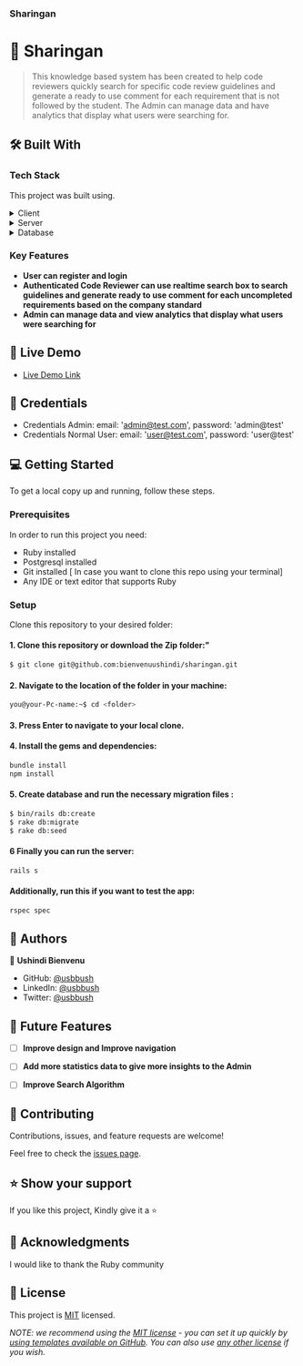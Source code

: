<h3><b>Sharingan</b></h3>

# 📖 Sharingan <a name="about-project"></a>

> This knowledge based system has been created to help code reviewers quickly search for specific code review guidelines
> and generate a ready to use comment
> for each requirement that is not followed by the student.
> The Admin can manage data and have analytics that display what users were searching for.

## 🛠 Built With <a name="built-with"></a>

### Tech Stack <a name="tech-stack"></a>

This project was built using.
<details>
  <summary>Client</summary>
  <ul>
    <li><a href="https://tailwindcss.com/">tailwind</a></li>
    <li><a href=https://www.w3schools.com/html/">HTML</a></li>
    <li><a href="https://developer.mozilla.org/en-US/docs/Web/CSS">CSS</a></li>
    <li><a href="https://stimulus.hotwired.dev/handbook/introduction">Stimulus</a></li>
  </ul>
</details>

<details>
  <summary>Server</summary>
  <ul>
    <li><a href="https://rubyonrails.org/">Ruby on Rails</a></li>
  </ul>
</details>

<details>
<summary>Database</summary>
  <ul>
    <li><a href="https://www.postgresql.org/">PostgreSQL</a></li>
  </ul>
</details>

<!-- Features -->

### Key Features <a name="key-features"></a>

- **User can register and login**
- **Authenticated Code Reviewer can use realtime search box to search guidelines and generate ready to use comment for
  each uncompleted requirements based on the company standard**
- **Admin can manage data and view analytics that display what users were searching for**



<!-- LIVE DEMO -->

## 🚀 Live Demo <a name="live-demo"></a>

- [Live Demo Link](https://sharingan.up.railway.app/)

## 🚀 Credentials <a name="live-demo"></a>
- Credentials Admin: email: 'admin@test.com', password: 'admin@test'
- Credentials Normal User: email: 'user@test.com', password: 'user@test'

<!-- ## 🚀 Video <a name="live-demo"></a> -->

<!-- - [Video Presentation](https://www.loom.com/share/7af84a32634b45a0b6b45efb63743b69) -->



<!-- GETTING STARTED -->

## 💻 Getting Started <a name="getting-started"></a>

To get a local copy up and running, follow these steps.

### Prerequisites

In order to run this project you need:

- Ruby installed
- Postgresql installed
- Git installed [ In case you want to clone this repo using your terminal]
- Any IDE or text editor that supports Ruby

### Setup

Clone this repository to your desired folder:

#### 1. Clone this repository or download the Zip folder:"

```bash command
$ git clone git@github.com:bienvenuushindi/sharingan.git
```

#### 2. Navigate to the location of the folder in your machine:

```bash command
you@your-Pc-name:~$ cd <folder>
```

#### 3. Press Enter to navigate to your local clone.

#### 4. Install the gems and dependencies:

```bash command
bundle install
npm install
```

#### 5. Create database and run the necessary migration files :

```bash command
$ bin/rails db:create
$ rake db:migrate
$ rake db:seed
```

#### 6 Finally you can run the server:

```bash command
rails s
```

#### Additionally, run this if you want to test the app:

```bash command
rspec spec
```



<!-- AUTHOR -->

## 👥 Authors <a name="authors"></a>

👤 **Ushindi Bienvenu**

- GitHub: [@usbbush](https://github.com/bienvenuushindi)
- LinkedIn: [@usbbush](https://www.linkedin.com/in/usbbush/)
- Twitter: [@usbbush](https://www.twitter.com/usbbush/)



<!-- FUTURE FEATURES -->

## 🔭 Future Features <a name="future-features"></a>

- [ ] **Improve design and Improve navigation**
- [ ] **Add more statistics data to give more insights to the Admin**
- [ ] **Improve Search Algorithm**



<!-- CONTRIBUTING -->

## 🤝 Contributing <a name="contributing"></a>

Contributions, issues, and feature requests are welcome!

Feel free to check the [issues page](../../issues/).



<!-- SUPPORT -->

## ⭐️ Show your support <a name="support"></a>

If you like this project, Kindly give it a ⭐



<!-- ACKNOWLEDGEMENTS -->

## 🙏 Acknowledgments <a name="acknowledgements"></a>

I would like to thank the Ruby community



<!-- LICENSE -->

## 📝 License <a name="license"></a>

This project is [MIT](./LICENSE) licensed.

_NOTE: we recommend using the [MIT license](https://choosealicense.com/licenses/mit/) - you can set it up quickly
by [using templates available on GitHub](https://docs.github.com/en/communities/setting-up-your-project-for-healthy-contributions/adding-a-license-to-a-repository).
You can also use [any other license](https://choosealicense.com/licenses/) if you wish._


